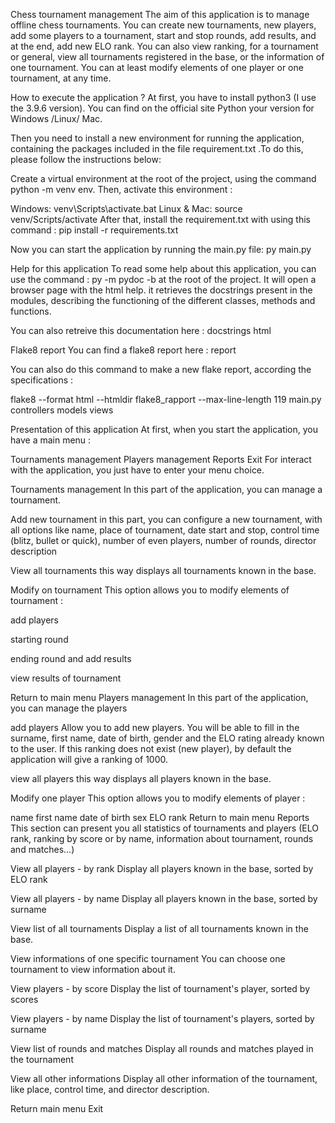 Chess tournament management
The aim of this application is to manage offline chess tournaments. You can create new tournaments, new players, add some players to a tournament, start and stop rounds, add results, and at the end, add new ELO rank. You can also view ranking, for a tournament or general, view all tournaments registered in the base, or the information of one tournament. You can at least modify elements of one player or one tournament, at any time.

How to execute the application ?
At first, you have to install python3 (I use the 3.9.6 version). You can find on the official site Python your version for Windows /Linux/ Mac.

Then you need to install a new environment for running the application, containing the packages included in the file requirement.txt .To do this, please follow the instructions below:

Create a virtual environment at the root of the project, using the command python -m venv env. Then, activate this environment :

Windows: venv\Scripts\activate.bat
Linux & Mac: source venv/Scripts/activate
After that, install the requirement.txt with using this command : pip install -r requirements.txt

Now you can start the application by running the main.py file: py main.py

Help for this application
To read some help about this application, you can use the command : py -m pydoc -b at the root of the project. It will open a browser page with the html help. it retrieves the docstrings present in the modules, describing the functioning of the different classes, methods and functions.

You can also retreive this documentation here : docstrings html

Flake8 report
You can find a flake8 report here : report

You can also do this command to make a new flake report, according the specifications :

flake8 --format html --htmldir flake8_rapport --max-line-length 119 main.py controllers models views

Presentation of this application
At first, when you start the application, you have a main menu :

Tournaments management
Players management
Reports
Exit
For interact with the application, you just have to enter your menu choice.

Tournaments management
In this part of the application, you can manage a tournament.

Add new tournament
in this part, you can configure a new tournament, with all options like name, place of tournament, date start and stop, control time (blitz, bullet or quick), number of even players, number of rounds, director description

View all tournaments
this way displays all tournaments known in the base.

Modify on tournament
This option allows you to modify elements of tournament :

add players

starting round

ending round and add results

view results of tournament

Return to main menu
Players management
In this part of the application, you can manage the players

add players
Allow you to add new players. You will be able to fill in the surname, first name, date of birth, gender and the ELO rating already known to the user. If this ranking does not exist (new player), by default the application will give a ranking of 1000.

view all players
this way displays all players known in the base.

Modify one player
This option allows you to modify elements of player :

name
first name
date of birth
sex
ELO rank
Return to main menu
Reports
This section can present you all statistics of tournaments and players (ELO rank, ranking by score or by name, information about tournament, rounds and matches...)

View all players - by rank
Display all players known in the base, sorted by ELO rank

View all players - by name
Display all players known in the base, sorted by surname

View list of all tournaments
Display a list of all tournaments known in the base.

View informations of one specific tournament
You can choose one tournament to view information about it.

View players - by score
Display the list of tournament's player, sorted by scores

View players - by name
Display the list of tournament's players, sorted by surname

View list of rounds and matches
Display all rounds and matches played in the tournament

View all other informations
Display all other information of the tournament, like place, control time, and director description.

Return main menu
Exit
